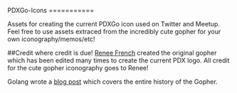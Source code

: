 PDXGo-Icons ===========

Assets for creating the current PDXGo icon used on Twitter and Meetup.  Feel free to use assets extraced from the incredibly cute gopher for your own iconography/memos/etc!

##Credit where credit is due!
[Renee French](http://reneefrench.blogspot.com/) created the original gopher which has been edited many times to create the current PDX logo.  All credit for the cute gopher iconography goes to Renee!  

Golang wrote a [blog post](http://blog.golang.org/gopher) which covers the entire history of the Gopher.  
